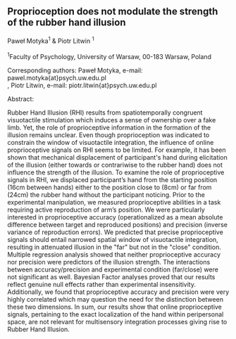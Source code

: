 ## Proprioception does not modulate the strength of the rubber hand illusion

Paweł Motyka<sup>1</sup> & Piotr Litwin <sup>1</sup>
<br/>
<br/>
<sup>1</sup>Faculty of Psychology, University of Warsaw, 00-183 Warsaw, Poland <br/>

Corresponding authors: Paweł Motyka, e-mail: pawel.motyka{at}psych.uw.edu.pl <br/>, Piotr Litwin, e-mail: piotr.litwin{at}psych.uw.edu.pl
<br/>

Abstract:
<br/>

Rubber Hand Illusion (RHI) results from spatiotemporally congruent visuotactile stimulation which induces a sense of ownership over a fake limb. Yet, the role of proprioceptive information in the formation of the illusion remains unclear. Even though proprioception was indicated to constrain the window of visuotactile integration, the influence of online proprioceptive signals on RHI seems to be limited. For example, it has been shown that mechanical displacement of participant's hand during elicitation of the illusion (either towards or contrariwise to the rubber hand) does not influence the strength of the illusion.
To examine the role of proprioceptive signals in RHI, we displaced participant’s hand from the starting position (16cm between hands) either to the position close to (8cm) or far from (24cm) the rubber hand without the participant noticing. Prior to the experimental manipulation, we measured proprioceptive abilities in a task requiring active reproduction of arm’s position. We were particularly interested in proprioceptive accuracy (operationalized as a mean absolute difference between target and reproduced positions) and precision (inverse variance of reproduction errors). We predicted that precise proprioceptive signals should entail narrowed spatial window of visuotactile integration, resulting in attenuated illusion in the "far" but not in the "close" condition.
Multiple regression analysis showed that neither proprioceptive accuracy nor precision were predictors of the illusion strength. The interactions between accuracy/precision and experimental condition (far/close) were not significant as well. Bayesian Factor analyses proved that our results reflect genuine null effects rather than experimental insensitivity. Additionally, we found that proprioceptive accuracy and precision were very highly correlated which may question the need for the distinction between these two dimensions. In sum, our results show that online proprioceptive signals, pertaining to the exact localization of the hand within peripersonal space, are not relevant for multisensory integration processes giving rise to Rubber Hand Illusion.

